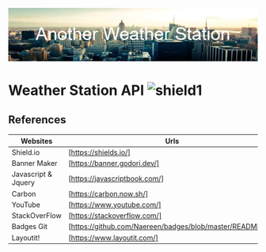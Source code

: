 ![banner](./assets/imgs/Another_Weather_Station.png)

# Weather Station API ![shield1](https://img.shields.io/github/repo-size/TimothyLai1121/WeatherForecastAPI)



## References

| Websites            | Urls                                                      |
| ------------------- | --------------------------------------------------------- |
| Shield.io           | [https://shields.io/]                                     |
| Banner Maker        | [https://banner.godori.dev/]                              |
| Javascript & Jquery | [https://javascriptbook.com/]                             |
| Carbon              | [https://carbon.now.sh/]                                  |
| YouTube             | [https://www.youtube.com/]                                |
| StackOverFlow       | [https://stackoverflow.com/]                              |
| Badges Git          | [https://github.com/Naereen/badges/blob/master/README.md] |
| Layoutit!           | [https://www.layoutit.com/]                               |
